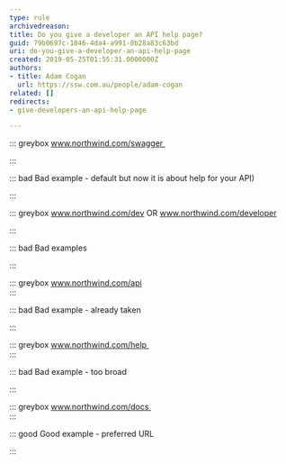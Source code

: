 ```yaml
---
type: rule
archivedreason: 
title: Do you give a developer an API help page?
guid: 79b0697c-1046-4da4-a991-0b28a83c63bd
uri: do-you-give-a-developer-an-api-help-page
created: 2019-05-25T01:55:31.0000000Z
authors:
- title: Adam Cogan
  url: https://ssw.com.au/people/adam-cogan
related: []
redirects:
- give-developers-an-api-help-page

---
```


::: greybox
www.northwind.com/swagger 

:::


::: bad
Bad example - default but now it is about help for your API)

:::

::: greybox
www.northwind.com/dev
OR
www.northwind.com/developer

:::



::: bad
Bad examples

:::

::: greybox
www.northwind.com/api    
:::



::: bad
Bad example - already taken

:::

::: greybox
www.northwind.com/help   
:::



::: bad
Bad example - too broad

:::


<!--endintro-->

::: greybox
www.northwind.com/docs   
:::

::: good
Good example - preferred URL

:::
